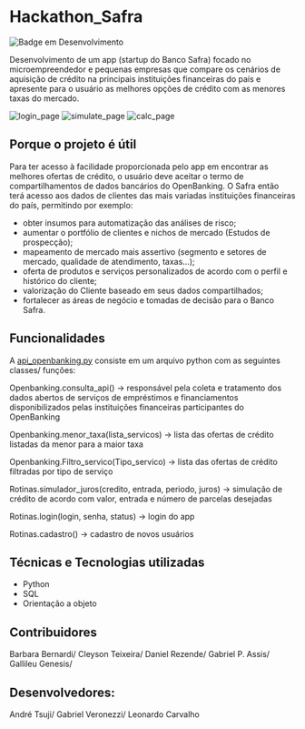 # Hackathon_Safra
![Badge em Desenvolvimento](http://img.shields.io/static/v1?label=STATUS&message=EM%20DESENVOLVIMENTO&color=GREEN&style=for-the-badge)

Desenvolvimento de um app (startup do Banco Safra) focado no microempreendedor e pequenas empresas que compare os cenários de aquisição de crédito na principais instituições financeiras do país e apresente para o usuário as melhores opções de crédito com as menores taxas do mercado.


![login_page](https://user-images.githubusercontent.com/95044193/161455093-40a72c77-b6ac-4c97-8518-665cb3023173.png)
![simulate_page](https://user-images.githubusercontent.com/95044193/161454623-948b5ede-d1a4-4c68-a6ae-30940e307bbf.png)
![calc_page](https://user-images.githubusercontent.com/95044193/161454506-bbd658a4-2bc6-4c4b-a6cc-b10ca7dab123.png)
  
## Porque o projeto é útil

Para ter acesso à facilidade proporcionada pelo app em encontrar as melhores ofertas de crédito, o usuário deve aceitar o termo de compartilhamentos de dados bancários do OpenBanking. O Safra então terá acesso aos dados de clientes das mais variadas instituições financeiras do país, permitindo por exemplo:
- obter insumos para automatização das análises de risco;
- aumentar o portfólio de clientes e nichos de mercado (Estudos de prospecção);
- mapeamento de mercado mais assertivo (segmento e setores de mercado, qualidade de atendimento, taxas…);
- oferta de produtos e serviços personalizados de acordo com o perfil e histórico do cliente;
- valorização do Cliente baseado em seus dados compartilhados;
- fortalecer as áreas de negócio e tomadas de decisão para o Banco Safra.

## Funcionalidades

A [api_openbanking.py](api_openbanking.py) consiste em um arquivo python com as seguintes classes/ funções:

Openbanking.consulta_api() -> responsável pela coleta e tratamento dos dados abertos de serviços de empréstimos e financiamentos disponibilizados pelas instituições financeiras participantes do OpenBanking

Openbanking.menor_taxa(lista_servicos) -> lista das ofertas de crédito listadas da menor para a maior taxa

Openbanking.Filtro_servico(Tipo_servico) -> lista das ofertas de crédito filtradas por tipo de serviço

Rotinas.simulador_juros(credito, entrada, periodo, juros) -> simulação de crédito de acordo com valor, entrada e número de parcelas desejadas

Rotinas.login(login, senha, status) -> login do app

Rotinas.cadastro() -> cadastro de novos usuários

## Técnicas e Tecnologias utilizadas

* Python
* SQL
* Orientação a objeto

## Contribuidores

Barbara Bernardi/
Cleyson Teixeira/
Daniel Rezende/
Gabriel P. Assis/
Gallileu Genesis/

## Desenvolvedores:
André Tsuji/
Gabriel Veronezzi/
Leonardo Carvalho
